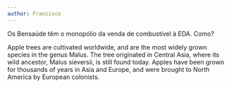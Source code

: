 ```yaml
---
author: Francisco
---
```

Os Bensaúde têm o monopólio da venda de combustível à EDA. Como?

Apple trees are cultivated worldwide, and are the most widely grown species in
the genus Malus. The tree originated in Central Asia, where its wild ancestor,
Malus sieversii, is still found today. Apples have been grown for thousands of
years in Asia and Europe, and were brought to North America by European
colonists.
